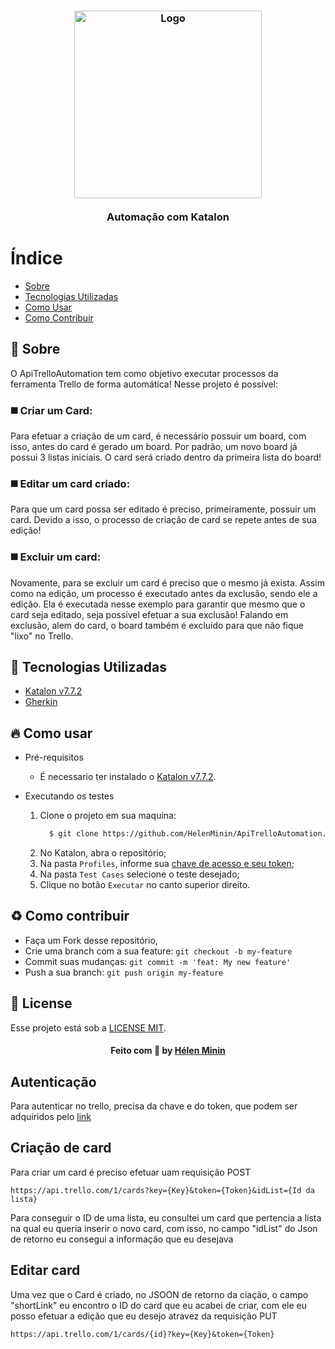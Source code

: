 <h3 align="center">
    <img alt="Logo" title="#logo" width="300px" src="https://upload.wikimedia.org/wikipedia/commons/a/a6/Katalon_Studio_logo.png">
    <br><br>
    <b>Automação com Katalon</b>  
    <br>
</h3>

# Índice
- [Sobre](#sobre)
- [Tecnologias Utilizadas](#tecnologias-utilizadas)
- [Como Usar](#como-usar)
- [Como Contribuir](#como-contribuir)

<a id="sobre"></a>
## :bookmark: Sobre
O ApiTrelloAutomation tem como objetivo executar processos da ferramenta Trello de forma automática! Nesse projeto é possível:
### :black_medium_square: Criar um Card: 
Para efetuar a criação de um card, é necessário possuir um board, com isso, antes do card é gerado um board. Por padrão, um novo board já possui 3 listas iniciais. O card será criado dentro da primeira lista do board!
### :black_medium_square: Editar um card criado: 
Para que um card possa ser editado é preciso, primeiramente, possuir um card. Devido a isso, o processo de criação de card se repete antes de sua edição!
### :black_medium_square: Excluir um card: 
Novamente, para se excluir um card é preciso que o mesmo já exista. Assim como na edição, um processo é executado antes da exclusão, sendo ele a edição. Ela é executada nesse exemplo para garantir que mesmo que o card seja editado, seja possível efetuar a sua exclusão!
Falando em exclusão, alem do card, o board também é excluído para que não fique "lixo" no Trello.

<a id="tecnologias-utilizadas"></a>
## :rocket: Tecnologias Utilizadas
* [Katalon v7.7.2](https://github.com/katalon-studio/katalon-studio/releases/tag/v7.7.2)
* [Gherkin](https://cucumber.io/docs/gherkin/reference/)

<a id="como-usar"></a>
## :fire: Como usar
* Pré-requisitos
  * É necessario ter instalado o [Katalon v7.7.2](https://github.com/katalon-studio/katalon-studio/releases/tag/v7.7.2).

* Executando os testes
  1. Clone o projeto em sua maquina: 
      ```sh
        $ git clone https://github.com/HelenMinin/ApiTrelloAutomation.git
      ```
  2. No Katalon, abra o repositório;
  3. Na pasta `Profiles`, informe sua [chave de acesso e seu token](https://trello.com/app-key);
  4. Na pasta `Test Cases` selecione o teste desejado;
  5. Clique no botão `Executar` no canto superior direito.

<a id="como-contribuir"></a>
## :recycle: Como contribuir

- Faça um Fork desse repositório,
- Crie uma branch com a sua feature: `git checkout -b my-feature`
- Commit suas mudanças: `git commit -m 'feat: My new feature'`
- Push a sua branch: `git push origin my-feature`
## :memo: License

Esse projeto está sob a [LICENSE MIT](LICENSE).

<h4 align="center">
    Feito com 💜 by <a href="https://www.linkedin.com/in/helenminin/" target="_blank">Hélen Minin</a>
</h4>

## Autenticação
  Para autenticar no trello, precisa da chave e do token, que podem ser adquiridos pelo [link](https://trello.com/app-key)

## Criação de card
Para criar um card é preciso efetuar uam requisição POST
```
https://api.trello.com/1/cards?key={Key}&token={Token}&idList={Id da lista}
```
Para conseguir o ID de uma lista, eu consultei um card que pertencia a lista na qual eu queria inserir o novo card, com isso, no campo "idList" do Json de retorno eu consegui a informação que eu desejava

## Editar card
Uma vez que o Card é criado, no JSOON de retorno da ciação, o campo "shortLink" eu encontro o ID do card que eu acabei de criar, com ele eu posso efetuar a edição que eu desejo atravez da requisição PUT
```
https://api.trello.com/1/cards/{id}?key={Key}&token={Token}
```